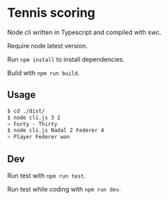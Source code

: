 # Tennis scoring

Node cli written in Typescript and compiled with swc.

Require node latest version.

Run `npm install` to install dependencies.

Build with `npm run build`.

## Usage

```bash
$ cd ./dist/
$ node cli.js 3 2
> Forty - Thirty
$ node cli.js Nadal 2 Federer 4
> Player Federer won
```

## Dev

Run test with `npm run test`.

Run test while coding with `npm run dev`.
